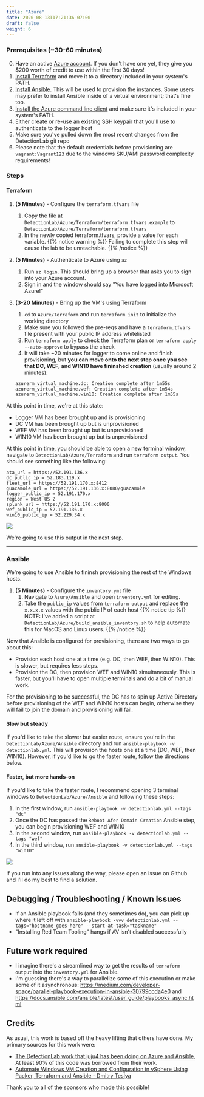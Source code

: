 ```yaml
---
title: "Azure"
date: 2020-08-13T17:21:36-07:00
draft: false
weight: 6
---
```


### Prerequisites (~30-60 minutes)
0. Have an active [Azure account](https://azure.microsoft.com/en-us/free/). If you don't have one yet, they give you $200 worth of credit to use within the first 30 days!
1. [Install Terraform](https://www.terraform.io/downloads.html) and move it to a directory included in your system's PATH.
2. [Install Ansible](https://docs.ansible.com/ansible/latest/installation_guide/intro_installation.html). This will be used to provision the instances. Some users may prefer to install Ansible inside of a virtual environment; that's fine too.
3. [Install the Azure command line client](https://docs.microsoft.com/en-us/cli/azure/install-azure-cli?view=azure-cli-latest) and make sure it's included in your system's PATH.
4. Either create or re-use an existing SSH keypair that you'll use to authenticate to the logger host
5. Make sure you've pulled down the most recent changes from the DetectionLab git repo
6. Please note that the default credentials before provisioning are `vagrant:Vagrant123` due to the windows SKU/AMI password complexity requirements!

### Steps
#### Terraform
1. **(5 Minutes)** - Configure the `terraform.tfvars` file
   1. Copy the file at `DetectionLab/Azure/Terraform/terraform.tfvars.example` to `DetectionLab/Azure/Terraform/terraform.tfvars`
   2. In the newly copied terraform.tfvars, provide a value for each variable. {{% notice warning %}}
Failing to complete this step will cause the lab to be unreachable.
{{% /notice %}}

2. **(5 Minutes)** - Authenticate to Azure using `az`
   1. Run `az login`. This should bring up a browser that asks you to sign into your Azure account.
   2. Sign in and the window should say "You have logged into Microsoft Azure!"

3. **(3-20 Minutes)** - Bring up the VM's using Terraform
   1. `cd` to `Azure/Terraform` and run `terraform init` to initialize the working directory
   2. Make sure you followed the pre-reqs and have a `terraform.tfvars` file present with your public IP address whitelisted
   3. Run `terraform apply` to check the Terraform plan or `terraform apply --auto-approve` to bypass the check
   4. It will take ~20 minutes for logger to come online and finish provisioning, but **you can move onto the next step once you see that DC, WEF, and WIN10 have fininshed creation** (usually around 2 minutes):
   ```text
   azurerm_virtual_machine.dc: Creation complete after 1m55s
   azurerm_virtual_machine.wef: Creation complete after 1m54s
   azurerm_virtual_machine.win10: Creation complete after 1m55s
   ```

At this point in time, we're at this state:
* Logger VM has been brought up and is provisioning
* DC VM has been brought up but is unprovisioned
* WEF VM has been brought up but is unprovisioned
* WIN10 VM has been brought up but is unprovisioned

At this point in time, you should be able to open a new terminal window, navigate to `DetectionLab/Azure/Terraform` and run `terraform output`. You should see something like the following:
```
ata_url = https://52.191.136.x
dc_public_ip = 52.183.119.x
fleet_url = https://52.191.170.x:8412
guacamole_url = https://52.191.136.x:8080/guacamole
logger_public_ip = 52.191.170.x
region = West US 2
splunk_url = https://52.191.170.x:8000
wef_public_ip = 52.191.136.x
win10_public_ip = 52.229.34.x
```

![](../../images/azure_terraform1.png)

We're going to use this output in the next step.

---
### Ansible
We're going to use Ansible to fininsh provisioning the rest of the Windows hosts.

1. **(5 Minutes)** - Configure the `inventory.yml` file
   1. Navigate to `Azure/Ansible` and open `inventory.yml` for editing. 
   2. Take the `public_ip` values from `terraform output` and replace the `x.x.x.x` values with the public IP of each host
   {{% notice tip %}}
NOTE: I've added a script at `DetectionLab/Azure/build_ansible_inventory.sh` to help automate this for MacOS and Linux users.
{{% /notice %}}
   

Now that Ansible is configured for provisioning, there are two ways to go about this:

* Provision each host one at a time (e.g. DC, then WEF, then WIN10). This is slower, but requires less steps.
* Provision the DC, then provision WEF and WIN10 simultaneously. This is faster, but you'll have to open multiple terminals and do a bit of manual work.

For the provisioning to be successful, the DC has to spin up Active Directory before provisioning of the WEF and WIN10 hosts can begin, otherwise they will fail to join the domain and provisioning will fail.

#### Slow but steady
If you'd like to take the slower but easier route, ensure you're in the `DetectionLab/Azure/Ansible` directory and run `ansible-playbook -v detectionlab.yml`. This will provision the hosts one at a time (DC, WEF, then WIN10). However, if you'd like to go the faster route, follow the directions below.

#### Faster, but more hands-on
If you'd like to take the faster route, I recommend opening 3 terminal windows to `DetectionLab/Azure/Ansible` and following these steps:
1. In the first window, run `ansible-playbook -v detectionlab.yml --tags "dc"`
2. Once the DC has passed the `Reboot Afer Domain Creation` Ansible step, you can begin provisioning WEF and WIN10
3. In the second window, run `ansible-playbook -v detectionlab.yml --tags "wef"`
4. In the third window, run `ansible-playbook -v detectionlab.yml --tags "win10"`

![](../../images/azure_ansible1.png)

If you run into any issues along the way, please open an issue on Github and I'll do my best to find a solution.

## Debugging / Troubleshooting / Known Issues
* If an Ansible playbook fails (and they sometimes do), you can pick up where it left off with `ansible-playbook -vvv detectionlab.yml --tags="hostname-goes-here" --start-at-task="taskname"`
* "Installing Red Team Tooling" hangs if AV isn't disabled successfully

## Future work required
* I imagine there's a streamlined way to get the results of `terraform output` into the `inventory.yml` for Ansible.
* I'm guessing there's a way to parallelize some of this execution or make some of it asynchronous: https://medium.com/developer-space/parallel-playbook-execution-in-ansible-30799ccda4e0 and https://docs.ansible.com/ansible/latest/user_guide/playbooks_async.html

## Credits
As usual, this work is based off the heavy lifting that others have done. My primary sources for this work were:
* [The DetectionLab work that juju4 has been doing on Azure and Ansible.](https://github.com/juju4/DetectionLab/tree/devel-azureansible/Ansible) At least 90% of this code was borrowed from their work.
* [Automate Windows VM Creation and Configuration in vSphere Using Packer, Terraform and Ansible - Dmitry Teslya](https://dteslya.engineer/automation/2019-02-19-configuring_vms_with_ansible/#setting-up-ansible)

Thank you to all of the sponsors who made this possible!